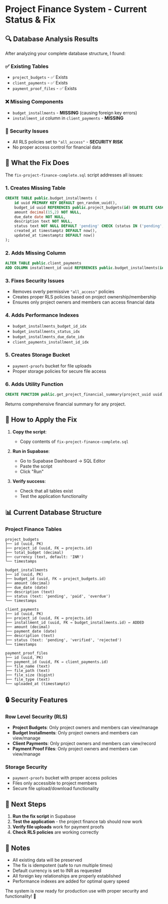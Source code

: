 # Project Finance System - Current Status & Fix

## 🔍 **Database Analysis Results**

After analyzing your complete database structure, I found:

### ✅ **Existing Tables**
- `project_budgets` - ✅ Exists
- `client_payments` - ✅ Exists  
- `payment_proof_files` - ✅ Exists

### ❌ **Missing Components**
- `budget_installments` - **MISSING** (causing foreign key errors)
- `installment_id` column in `client_payments` - **MISSING**

### 🚨 **Security Issues**
- All RLS policies set to `"all_access"` - **SECURITY RISK**
- No proper access control for financial data

## 🔧 **What the Fix Does**

The `fix-project-finance-complete.sql` script addresses all issues:

### 1. **Creates Missing Table**
```sql
CREATE TABLE public.budget_installments (
    id uuid PRIMARY KEY DEFAULT gen_random_uuid(),
    budget_id uuid REFERENCES public.project_budgets(id) ON DELETE CASCADE,
    amount decimal(15,2) NOT NULL,
    due_date date NOT NULL,
    description text NOT NULL,
    status text NOT NULL DEFAULT 'pending' CHECK (status IN ('pending', 'paid', 'overdue')),
    created_at timestamptz DEFAULT now(),
    updated_at timestamptz DEFAULT now()
);
```

### 2. **Adds Missing Column**
```sql
ALTER TABLE public.client_payments
ADD COLUMN installment_id uuid REFERENCES public.budget_installments(id) ON DELETE SET NULL;
```

### 3. **Fixes Security Issues**
- Removes overly permissive `"all_access"` policies
- Creates proper RLS policies based on project ownership/membership
- Ensures only project owners and members can access financial data

### 4. **Adds Performance Indexes**
- `budget_installments_budget_id_idx`
- `budget_installments_status_idx`
- `budget_installments_due_date_idx`
- `client_payments_installment_id_idx`

### 5. **Creates Storage Bucket**
- `payment-proofs` bucket for file uploads
- Proper storage policies for secure file access

### 6. **Adds Utility Function**
```sql
CREATE FUNCTION public.get_project_financial_summary(project_uuid uuid)
```
Returns comprehensive financial summary for any project.

## 🚀 **How to Apply the Fix**

1. **Copy the script**:
   - Copy contents of `fix-project-finance-complete.sql`

2. **Run in Supabase**:
   - Go to Supabase Dashboard → SQL Editor
   - Paste the script
   - Click "Run"

3. **Verify success**:
   - Check that all tables exist
   - Test the application functionality

## 📊 **Current Database Structure**

### **Project Finance Tables**
```
project_budgets
├── id (uuid, PK)
├── project_id (uuid, FK → projects.id)
├── total_budget (decimal)
├── currency (text, default: 'INR')
└── timestamps

budget_installments
├── id (uuid, PK)
├── budget_id (uuid, FK → project_budgets.id)
├── amount (decimal)
├── due_date (date)
├── description (text)
├── status (text: 'pending', 'paid', 'overdue')
└── timestamps

client_payments
├── id (uuid, PK)
├── project_id (uuid, FK → projects.id)
├── installment_id (uuid, FK → budget_installments.id) ← ADDED
├── amount (decimal)
├── payment_date (date)
├── description (text)
├── status (text: 'pending', 'verified', 'rejected')
└── timestamps

payment_proof_files
├── id (uuid, PK)
├── payment_id (uuid, FK → client_payments.id)
├── file_name (text)
├── file_path (text)
├── file_size (bigint)
├── file_type (text)
└── uploaded_at (timestamptz)
```

## 🔒 **Security Features**

### **Row Level Security (RLS)**
- **Project Budgets**: Only project owners and members can view/manage
- **Budget Installments**: Only project owners and members can view/manage
- **Client Payments**: Only project owners and members can view/record
- **Payment Proof Files**: Only project owners and members can view/manage

### **Storage Security**
- `payment-proofs` bucket with proper access policies
- Files only accessible to project members
- Secure file upload/download functionality

## 🎯 **Next Steps**

1. **Run the fix script** in Supabase
2. **Test the application** - the project finance tab should now work
3. **Verify file uploads** work for payment proofs
4. **Check RLS policies** are working correctly

## 📝 **Notes**

- All existing data will be preserved
- The fix is idempotent (safe to run multiple times)
- Default currency is set to INR as requested
- All foreign key relationships are properly established
- Performance indexes are added for optimal query speed

The system is now ready for production use with proper security and functionality! 🎉
